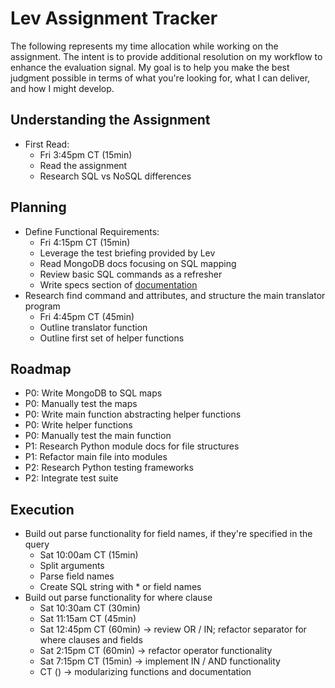 # Lev Assignment Tracker
The following represents my time allocation while working on the assignment. The intent is to provide additional resolution on my workflow to enhance the evaluation signal. My goal is to help you make the best judgment possible in terms of what you're looking for, what I can deliver, and how I might develop.

## Understanding the Assignment
- First Read:
  - Fri 3:45pm CT (15min)
  - Read the assignment
  - Research SQL vs NoSQL differences

## Planning
- Define Functional Requirements:
  - Fri 4:15pm CT (15min)
  - Leverage the test briefing provided by Lev
  - Read MongoDB docs focusing on SQL mapping
  - Review basic SQL commands as a refresher
  - Write specs section of [documentation](./documentation.md)
- Research find command and attributes, and structure the main translator program
  - Fri 4:45pm CT (45min)
  - Outline translator function
  - Outline first set of helper functions 

## Roadmap
- P0: Write MongoDB to SQL maps
- P0: Manually test the maps
- P0: Write main function abstracting helper functions
- P0: Write helper functions
- P0: Manually test the main function
- P1: Research Python module docs for file structures
- P1: Refactor main file into modules
- P2: Research Python testing frameworks
- P2: Integrate test suite

## Execution
- Build out parse functionality for field names, if they're specified in the query
  - Sat 10:00am CT (15min)
  - Split arguments
  - Parse field names
  - Create SQL string with * or field names
- Build out parse functionality for where clause
  - Sat 10:30am CT (30min)
  - Sat 11:15am CT (45min)
  - Sat 12:45pm CT (60min) -> review OR / IN; refactor separator for where clauses and fields
  - Sat 2:15pm CT (60min) -> refactor operator functionality
  - Sat 7:15pm CT (15min) -> implement IN / AND functionality
  - CT () -> modularizing functions and documentation

